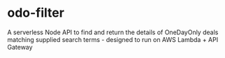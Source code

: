 # odo-filter
A serverless Node API to find and return the details of OneDayOnly deals matching supplied search terms - designed to run on AWS Lambda + API Gateway
